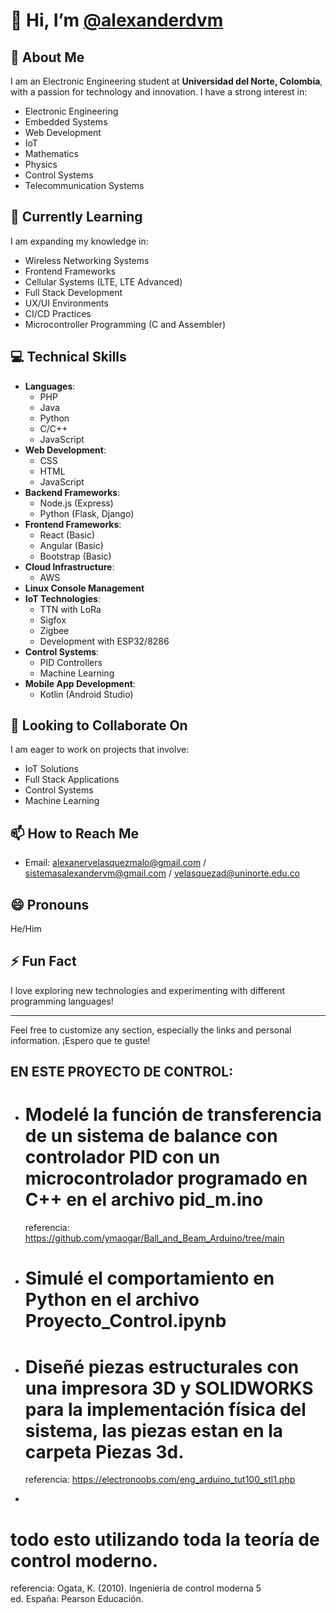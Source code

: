 # 👋 Hi, I’m [@alexanderdvm](https://github.com/alexanderdvm)


## 👀 About Me
I am an Electronic Engineering student at **Universidad del Norte, Colombia**, with a passion for technology and innovation. I have a strong interest in:

- Electronic Engineering
- Embedded Systems
- Web Development
- IoT
- Mathematics
- Physics
- Control Systems
- Telecommunication Systems

## 🌱 Currently Learning
I am expanding my knowledge in:

- Wireless Networking Systems
- Frontend Frameworks
- Cellular Systems (LTE, LTE Advanced)
- Full Stack Development
- UX/UI Environments
- CI/CD Practices
- Microcontroller Programming (C and Assembler)

## 💻 Technical Skills
- **Languages**: 
  - PHP
  - Java
  - Python
  - C/C++
  - JavaScript
- **Web Development**: 
  - CSS
  - HTML
  - JavaScript
- **Backend Frameworks**: 
  - Node.js (Express)
  - Python (Flask, Django)
- **Frontend Frameworks**: 
  - React (Basic)
  - Angular (Basic)
  - Bootstrap (Basic)
- **Cloud Infrastructure**: 
  - AWS
- **Linux Console Management**
- **IoT Technologies**: 
  - TTN with LoRa
  - Sigfox
  - Zigbee
  - Development with ESP32/8286
- **Control Systems**: 
  - PID Controllers
  - Machine Learning
- **Mobile App Development**: 
  - Kotlin (Android Studio)

## 💞 Looking to Collaborate On
I am eager to work on projects that involve:

- IoT Solutions
- Full Stack Applications
- Control Systems
- Machine Learning

## 📫 How to Reach Me
- Email: alexanervelasquezmalo@gmail.com / sistemasalexandervm@gmail.com / velasquezad@uninorte.edu.co
   

## 😄 Pronouns
He/Him

## ⚡ Fun Fact
I love exploring new technologies and experimenting with different programming languages!

---

Feel free to customize any section, especially the links and personal information. ¡Espero que te guste!

## EN ESTE PROYECTO DE CONTROL:
- # Modelé la función de transferencia de un sistema de balance con controlador PID con un microcontrolador programado en C++ en el archivo pid_m.ino
  referencia: https://github.com/ymaogar/Ball_and_Beam_Arduino/tree/main

- # Simulé el comportamiento en Python en el archivo Proyecto_Control.ipynb
  
- # Diseñé piezas estructurales con una impresora 3D y SOLIDWORKS para la implementación física del sistema, las piezas estan en la carpeta Piezas 3d.
  referencia: https://electronoobs.com/eng_arduino_tut100_stl1.php
- 
# todo esto utilizando toda la teoría de control moderno.
  referencia: Ogata, K. (2010). Ingeniería de control moderna 5 ed. España: Pearson Educación.
